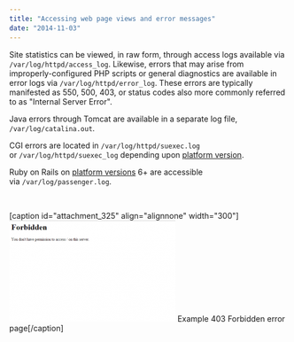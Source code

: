 ```yaml
---
title: "Accessing web page views and error messages"
date: "2014-11-03"
---
```


Site statistics can be viewed, in raw form, through access logs available via `/var/log/httpd/access_log`. Likewise, errors that may arise from improperly-configured PHP scripts or general diagnostics are available in error logs via `/var/log/httpd/error_log`. These errors are typically manifested as 550, 500, 403, or status codes also more commonly referred to as "Internal Server Error".

Java errors through Tomcat are available in a separate log file, `/var/log/catalina.out`.

CGI errors are located in `/var/log/httpd/suexec.log` or `/var/log/httpd/suexec_log` depending upon [platform version](https://kb.apiscp.com/platform/determining-platform-version/ "Determining platform version").

Ruby on Rails on [platform versions](https://kb.apiscp.com/platform/determining-platform-version/ "Determining platform version") 6+ are accessible via `/var/log/passenger.log`.

 

\[caption id="attachment\_325" align="alignnone" width="300"\][![Example 403 Forbidden error page](images/forbidden-403-300x183.png)](https://kb.apiscp.com/wp-content/uploads/2014/11/forbidden-403.png) Example 403 Forbidden error page\[/caption\]
